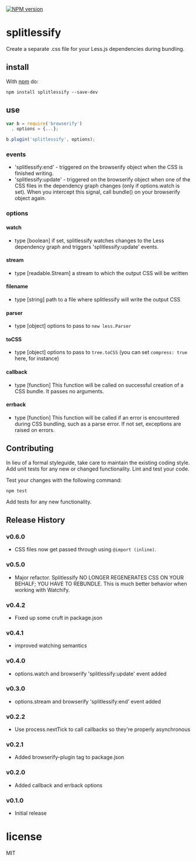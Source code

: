 [![NPM version](https://badge.fury.io/js/splitlessify.png)](http://badge.fury.io/js/splitlessify)

# splitlessify

Create a separate .css file for your Less.js dependencies during bundling.

## install

With [npm](http://npmjs.org) do:

```
npm install splitlessify --save-dev
```

## use

```js
var b = require('browserify')
  , options = {...};

b.plugin('splitlessify', options);
```

### events
  - 'splitlessify:end' - triggered on the browserify object when the CSS is finished writing.
  - 'splitlessify:update' - triggered on the browserify object when one of the CSS files in the dependency graph changes (only if options.watch is set). When you intercept this signal, call bundle() on your browserify object again.

### options

#### watch
 - type [boolean] if set, splitlessify watches changes to the Less dependency graph and triggers 'splitlessify:update' events.

#### stream
 - type [readable.Stream] a stream to which the output CSS will be written

#### filename
 - type [string] path to a file where splitlessify will write the output CSS

#### parser
 - type [object] options to pass to ```new less.Parser```

#### toCSS
 - type [object] options to pass to ```tree.toCSS``` (you can set ```compress: true``` here, for instance)

#### callback
 - type [function] This function will be called on successful creation of a CSS bundle. It passes no arguments.

#### errback
 - type [function] This function will be called if an error is encountered during CSS bundling, such as a parse error. If not set, exceptions are raised on errors.

## Contributing
In lieu of a formal styleguide, take care to maintain the existing coding style. Add unit tests for any new or changed functionality. Lint and test your code.

Test your changes with the following command:

```
npm test
```

Add tests for any new functionality.

## Release History

### v0.6.0
  - CSS files now get passed through using ```@import (inline)```. 

### v0.5.0
  - Major refactor. Splitlessify NO LONGER REGENERATES CSS ON YOUR BEHALF; YOU HAVE TO REBUNDLE. This is much better behavior when working with Watchify. 

### v0.4.2
  - Fixed up some cruft in package.json

### v0.4.1
  - improved watching semantics

### v0.4.0
  - options.watch and browserify 'splitlessify:update' event added

### v0.3.0
  - options.stream and browserify 'splitlessify:end' event added

### v0.2.2
  - Use process.nextTick to call callbacks so they're properly asynchronous

### v0.2.1
  - Added browserify-plugin tag to package.json

### v0.2.0
  - Added callback and errback options

### v0.1.0
  - Initial release

# license

MIT
